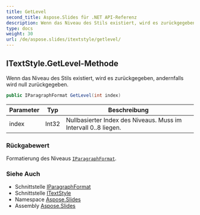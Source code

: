 ```yaml
---
title: GetLevel
second_title: Aspose.Slides für .NET API-Referenz
description: Wenn das Niveau des Stils existiert, wird es zurückgegeben, andernfalls wird null zurückgegeben.
type: docs
weight: 30
url: /de/aspose.slides/itextstyle/getlevel/
---
```


## ITextStyle.GetLevel-Methode

Wenn das Niveau des Stils existiert, wird es zurückgegeben, andernfalls wird null zurückgegeben.

```csharp
public IParagraphFormat GetLevel(int index)
```

| Parameter | Typ | Beschreibung |
| --- | --- | --- |
| index | Int32 | Nullbasierter Index des Niveaus. Muss im Intervall 0..8 liegen. |

### Rückgabewert

Formatierung des Niveaus [`IParagraphFormat`](../../iparagraphformat).

### Siehe Auch

* Schnittstelle [IParagraphFormat](../../iparagraphformat)
* Schnittstelle [ITextStyle](../../itextstyle)
* Namespace [Aspose.Slides](../../itextstyle)
* Assembly [Aspose.Slides](../../../)

<!-- DO NOT EDIT: generiert von xmldocmd für Aspose.Slides.dll -->